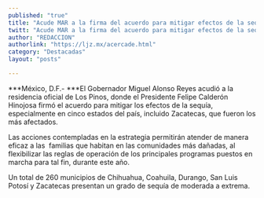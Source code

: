 ```yaml
---
published: "true"
title: "Acude MAR a la firma del acuerdo para mitigar efectos de la sequía"
twitt: "Acude MAR a la firma del acuerdo para mitigar efectos de la sequía"
author: "REDACCION"
authorlink: "https://ljz.mx/acercade.html"
category: "Destacadas"
layout: "posts"

---
```




***México, D.F.- ***El Gobernador Miguel Alonso Reyes acudió a la residencia oficial de Los Pinos, donde el Presidente Felipe Calderón Hinojosa firmó el acuerdo para mitigar los efectos de la sequía, especialmente en cinco estados del país, incluido Zacatecas, que fueron los más afectados.  
   



  Las acciones contempladas en la estrategia permitirán atender de manera eficaz a las  familias que habitan en las comunidades más dañadas, al flexibilizar las reglas de operación de los principales programas puestos en marcha para tal fin, durante este año.



   



  Un total de 260 municipios de Chihuahua, Coahuila, Durango, San Luis Potosí y Zacatecas presentan un grado de sequía de moderada a extrema.

